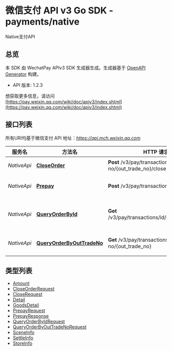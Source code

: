 # 微信支付 API v3 Go SDK - payments/native

Native支付API

## 总览
本 SDK 由 WechatPay APIv3 SDK 生成器生成。生成器基于 [OpenAPI Generator](https://openapi-generator.tech) 构建。

- API 版本: 1.2.3

想获取更多信息，请访问 [https://pay.weixin.qq.com/wiki/doc/apiv3/index.shtml](https://pay.weixin.qq.com/wiki/doc/apiv3/index.shtml)

## 接口列表

所有URI均基于微信支付 API 地址：*https://api.mch.weixin.qq.com*

服务名 | 方法名 | HTTP 请求 | 描述
------------ | ------------- | ------------- | -------------
*NativeApi* | [**CloseOrder**](NativeApi.md#closeorder) | **Post** /v3/pay/transactions/out-trade-no/{out_trade_no}/close | 关闭订单
*NativeApi* | [**Prepay**](NativeApi.md#prepay) | **Post** /v3/pay/transactions/native | Native支付预下单
*NativeApi* | [**QueryOrderById**](NativeApi.md#queryorderbyid) | **Get** /v3/pay/transactions/id/{transaction_id} | 微信支付订单号查询订单
*NativeApi* | [**QueryOrderByOutTradeNo**](NativeApi.md#queryorderbyouttradeno) | **Get** /v3/pay/transactions/out-trade-no/{out_trade_no} | 商户订单号查询订单


## 类型列表

 - [Amount](Amount.md)
 - [CloseOrderRequest](CloseOrderRequest.md)
 - [CloseRequest](CloseRequest.md)
 - [Detail](Detail.md)
 - [GoodsDetail](GoodsDetail.md)
 - [PrepayRequest](PrepayRequest.md)
 - [PrepayResponse](PrepayResponse.md)
 - [QueryOrderByIdRequest](QueryOrderByIdRequest.md)
 - [QueryOrderByOutTradeNoRequest](QueryOrderByOutTradeNoRequest.md)
 - [SceneInfo](SceneInfo.md)
 - [SettleInfo](SettleInfo.md)
 - [StoreInfo](StoreInfo.md)

